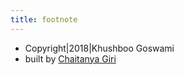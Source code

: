 ```yaml
---
title: footnote
---
```


* Copyright|2018|Khushboo Goswami
* built by [Chaitanya Giri](https://chaitanyagiri.github.io)